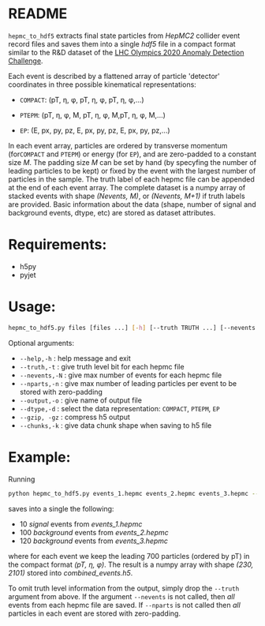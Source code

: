 # README
```hepmc_to_hdf5``` extracts final state particles from *HepMC2*  collider event record files and saves them into a single *hdf5* file in a compact format similar to the R&D dataset of the [LHC Olympics 2020 Anomaly Detection Challenge](https://lhco2020.github.io/homepage/). 

Each event is described by a flattened array of particle 'detector' coordinates in three possible kinematical representations:  

 - ```COMPACT```:  (pT, η, φ, pT, η, φ, pT, η, φ,...) 
  
 - ```PTEPM```: (pT, η, φ, M, pT, η, φ, M,pT, η, φ, M,...)
  
 - ```EP```:    (E, px, py, pz, E, px, py, pz, E, px, py, pz,...)
 
In each event array, particles are ordered by transverse momentum (for```COMPACT``` and ```PTEPM```) or energy (for ```EP```), and are zero-padded to a constant size *M*. The padding size *M* can be set by hand (by specyfing the number of leading particles to be kept) or fixed by the event with the largest number of particles in the sample. The truth label of each hepmc file can be appended at the end of each event array. The complete dataset is a numpy array of stacked events with shape *(Nevents, M)*, or *(Nevents, M+1)* if truth labels are  provided. Basic information about the data (shape, number of signal and background events, dtype, etc) are stored as dataset attributes. 

# Requirements: 
- h5py
- pyjet

# Usage:
```bash
hepmc_to_hdf5.py files [files ...] [-h] [--truth TRUTH ...] [--nevents NEVENTS ...] [--nparts NPARTS] [--output OUTPUT] [--dtype DTYPE] [--gzip] [--chunks CHUNKS]       
```

Optional arguments:

 - ```--help,-h``` : help message and exit
 - ```--truth,-t``` : give truth level bit for each hepmc file
 - ```--nevents,-N``` : give max number of events for each hepmc file
 - ```--nparts,-n``` : give max number of leading particles per event to be stored with zero-padding
 - ```--output,-o``` : give name of output file
 - ```--dtype,-d``` : select the data representation: ```COMPACT```, ```PTEPM```, ```EP``` 
 - ```--gzip, -gz``` : compress h5 output
 - ```--chunks,-k``` : give data chunk shape when saving to h5 file

# Example:

Running
```bash
python hepmc_to_hdf5.py events_1.hepmc events_2.hepmc events_3.hepmc --truth 1 0 0 --nevents 10 100 120 --nparts 700 --output combined_events.h5 --dtype COMPACT
```
saves into a single the following: 
-  10 *signal* events from *events_1.hepmc*
- 100 *background* events from *events_2.hepmc*
- 120 *background* events from *events_3.hepmc*

where for each event we keep the leading 700 particles (ordered by pT) in the compact format *(pT, η, φ)*. The result is a numpy array with shape *(230, 2101)* stored into *combined_events.h5*.

To omit truth level information from the output, simply drop the ```--truth``` argument from above. If the argument ```--nevents``` is not called, then *all* events from each hepmc file are saved. If ```--nparts``` is not called then *all* particles in each event are stored with zero-padding. 
